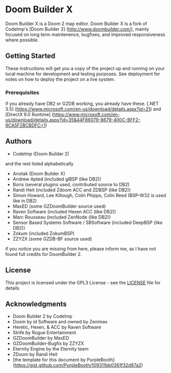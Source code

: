 # Doom Builder X

Doom Builder X is a Doom 2 map editor. Doom Builder X is a fork of CodeImp's [Doom Builder 2] (http://www.doombuilder.com/), mainly focused on long term maintenence, bugfixes, and improved responsiveness where possible.

## Getting Started

These instructions will get you a copy of the project up and running on your local machine for development and testing purposes. See deployment for notes on how to deploy the project on a live system.

### Prerequisites

if you already have DB2 or GZDB working, you already have these.
[.NET 3.5] (https://www.microsoft.com/en-us/download/details.aspx?id=21)
and
[DirectX 9.0 Runtime] (https://www.microsoft.com/en-us/download/details.aspx?id=35&44F86079-8679-400C-BFF2-9CA5F2BCBDFC=1)

## Authors

* CodeImp (Doom Builder 2)

and the rest listed alphabetically

* Anotak (Doom Builder X)
* Andrew Apted (included glBSP (like DB2))
* Boris (several plugins used, contributed source to DB2)
* Randi Heit (included Zdoom ACC and ZDBSP (like DB2))
* Simon Howard, Lee Killough, Colin Phipps, Colin Reed (BSP-W32 is used like in DB2)
* MaxED (some GZDoomBuilder source used)
* Raven Software (included Hexen ACC (like DB2))
* Marc Rousseau (included ZenNode (like DB2))
* Sensor Based Systems Software / SBSoftware (included DeepBSP (like DB2))
* Zokum (included ZokumBSP)
* ZZYZX (some GZDB-BF source used)

if you notice you are missing from here, please inform me, as I have not found full credits for DoomBuilder 2.

## License

This project is licensed under the GPL3 License - see the [LICENSE](LICENSE) file for details

## Acknowledgments

* Doom Builder 2 by CodeImp
* Doom by id Software and owned by Zenimax
* Heretic, Hexen, & ACC by Raven Software
* Strife by Rogue Entertainment
* GZDoomBuilder by MaxED
* GZDoomBuilder-Bugfix by ZZYZX
* Eternity Engine by the Eternity team
* ZDoom by Randi Heit
* [the template for this document by PurpleBooth] (https://gist.github.com/PurpleBooth/109311bb0361f32d87a2)